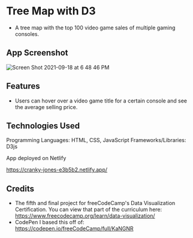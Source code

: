 # Tree Map with D3

- A tree map with the top 100 video game sales of multiple gaming consoles.

## App Screenshot

![Screen Shot 2021-09-18 at 6 48 46 PM](https://user-images.githubusercontent.com/62581000/133910433-1f23ce90-942d-4e17-941d-64a0f38b5741.png)

## Features

- Users can hover over a video game title for a certain console and see the average selling price.

## Technologies Used

Programming Languages: HTML, CSS, JavaScript
Frameworks/Libraries: D3js

App deployed on Netlify

https://cranky-jones-e3b5b2.netlify.app/

## Credits

- The fifth and final project for freeCodeCamp's Data Visualization Certification. You can view that part of the curriculum here: https://www.freecodecamp.org/learn/data-visualization/
- CodePen I based this off of: https://codepen.io/freeCodeCamp/full/KaNGNR